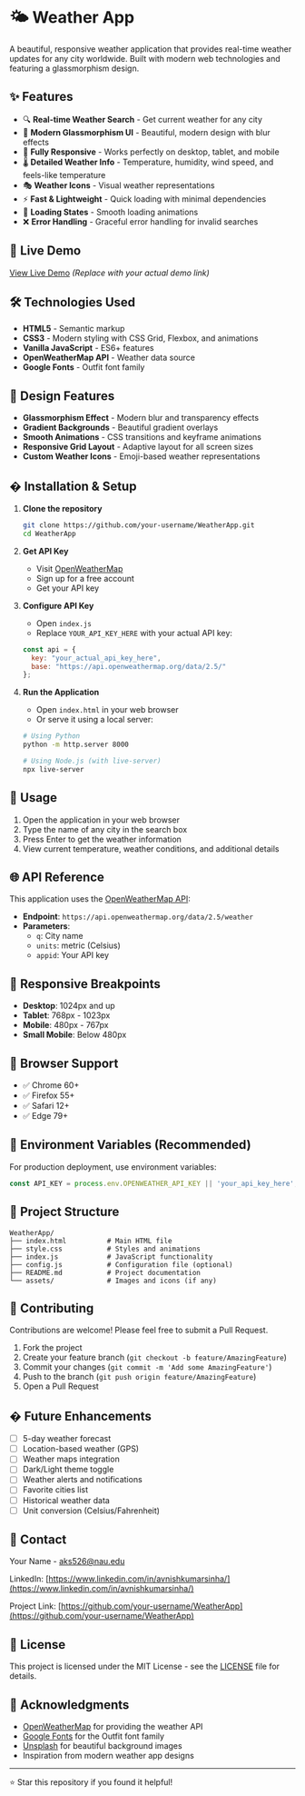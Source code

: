 # 🌤️ Weather App

A beautiful, responsive weather application that provides real-time weather updates for any city worldwide. Built with modern web technologies and featuring a glassmorphism design.

## ✨ Features

- 🔍 **Real-time Weather Search** - Get current weather for any city
- 🎨 **Modern Glassmorphism UI** - Beautiful, modern design with blur effects
- 📱 **Fully Responsive** - Works perfectly on desktop, tablet, and mobile
- 🌡️ **Detailed Weather Info** - Temperature, humidity, wind speed, and feels-like temperature
- 🎭 **Weather Icons** - Visual weather representations
- ⚡ **Fast & Lightweight** - Quick loading with minimal dependencies
- 🔄 **Loading States** - Smooth loading animations
- ❌ **Error Handling** - Graceful error handling for invalid searches

## 🚀 Live Demo

[View Live Demo](https://your-username.github.io/WeatherApp) _(Replace with your actual demo link)_

## 🛠️ Technologies Used

- **HTML5** - Semantic markup
- **CSS3** - Modern styling with CSS Grid, Flexbox, and animations
- **Vanilla JavaScript** - ES6+ features
- **OpenWeatherMap API** - Weather data source
- **Google Fonts** - Outfit font family

## 🎨 Design Features

- **Glassmorphism Effect** - Modern blur and transparency effects
- **Gradient Backgrounds** - Beautiful gradient overlays
- **Smooth Animations** - CSS transitions and keyframe animations
- **Responsive Grid Layout** - Adaptive layout for all screen sizes
- **Custom Weather Icons** - Emoji-based weather representations

## � Installation & Setup

1. **Clone the repository**
   ```bash
   git clone https://github.com/your-username/WeatherApp.git
   cd WeatherApp
   ```

2. **Get API Key**
   - Visit [OpenWeatherMap](https://openweathermap.org/api)
   - Sign up for a free account
   - Get your API key

3. **Configure API Key**
   - Open `index.js`
   - Replace `YOUR_API_KEY_HERE` with your actual API key:
   ```javascript
   const api = {
     key: "your_actual_api_key_here",
     base: "https://api.openweathermap.org/data/2.5/"
   };
   ```

4. **Run the Application**
   - Open `index.html` in your web browser
   - Or serve it using a local server:
   ```bash
   # Using Python
   python -m http.server 8000
   
   # Using Node.js (with live-server)
   npx live-server
   ```

## 🔧 Usage

1. Open the application in your web browser
2. Type the name of any city in the search box
3. Press Enter to get the weather information
4. View current temperature, weather conditions, and additional details

## 🌐 API Reference

This application uses the [OpenWeatherMap API](https://openweathermap.org/api):

- **Endpoint**: `https://api.openweathermap.org/data/2.5/weather`
- **Parameters**: 
  - `q`: City name
  - `units`: metric (Celsius)
  - `appid`: Your API key

## 📱 Responsive Breakpoints

- **Desktop**: 1024px and up
- **Tablet**: 768px - 1023px
- **Mobile**: 480px - 767px
- **Small Mobile**: Below 480px

## 🚦 Browser Support

- ✅ Chrome 60+
- ✅ Firefox 55+
- ✅ Safari 12+
- ✅ Edge 79+

## 🔐 Environment Variables (Recommended)

For production deployment, use environment variables:

```javascript
const API_KEY = process.env.OPENWEATHER_API_KEY || 'your_api_key_here';
```

## 📄 Project Structure

```
WeatherApp/
├── index.html          # Main HTML file
├── style.css           # Styles and animations
├── index.js            # JavaScript functionality
├── config.js           # Configuration file (optional)
├── README.md           # Project documentation
└── assets/             # Images and icons (if any)
```

## 🤝 Contributing

Contributions are welcome! Please feel free to submit a Pull Request.

1. Fork the project
2. Create your feature branch (`git checkout -b feature/AmazingFeature`)
3. Commit your changes (`git commit -m 'Add some AmazingFeature'`)
4. Push to the branch (`git push origin feature/AmazingFeature`)
5. Open a Pull Request

## � Future Enhancements

- [ ] 5-day weather forecast
- [ ] Location-based weather (GPS)
- [ ] Weather maps integration
- [ ] Dark/Light theme toggle
- [ ] Weather alerts and notifications
- [ ] Favorite cities list
- [ ] Historical weather data
- [ ] Unit conversion (Celsius/Fahrenheit)

## 📧 Contact

Your Name - [aks526@nau.edu](mailto:aks526@nau.edu)

LinkedIn: [https://www.linkedin.com/in/avnishkumarsinha/](https://www.linkedin.com/in/avnishkumarsinha/)

Project Link: [https://github.com/your-username/WeatherApp](https://github.com/your-username/WeatherApp)

## 📜 License

This project is licensed under the MIT License - see the [LICENSE](LICENSE) file for details.

## 🙏 Acknowledgments

- [OpenWeatherMap](https://openweathermap.org/) for providing the weather API
- [Google Fonts](https://fonts.google.com/) for the Outfit font family
- [Unsplash](https://unsplash.com/) for beautiful background images
- Inspiration from modern weather app designs

---

⭐ Star this repository if you found it helpful!

